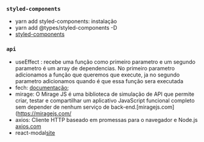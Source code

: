 ### `styled-components`

- yarn add styled-components: instalação
- yarn add @types/styled-components -D
- [styled-components](https://www.alura.com.br/artigos/react-componentes-com-styled-components)

### `api`

- useEffect : recebe uma função como primeiro parametro e um segundo parametro é um array de dependencias. No primeiro parametro adicionamos a função que queremos que execute, ja no segundo parametro adicionamos quando é que essa função sera executada
- fech: [documentação](https://developer.mozilla.org/en-US/docs/Web/API/Fetch_API/Using_Fetch);
- mirage: O Mirage JS é uma biblioteca de simulação de API que permite criar, testar e compartilhar um aplicativo JavaScript funcional completo sem depender de nenhum serviço de back-end.[miragejs.com](https://miragejs.com/
- axios: 
Cliente HTTP baseado em promessas para o navegador e Node.js [axios.com](https://axios-http.com/ptbr/docs/intro)
- react-modal[site](https://www.npmjs.com/package/react-modal)